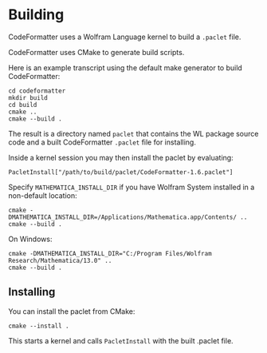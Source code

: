 # Building

CodeFormatter uses a Wolfram Language kernel to build a `.paclet` file.

CodeFormatter uses CMake to generate build scripts.

Here is an example transcript using the default make generator to build CodeFormatter:
```
cd codeformatter
mkdir build
cd build
cmake ..
cmake --build .
```

The result is a directory named `paclet` that contains the WL package source code and a built CodeFormatter `.paclet` file for installing.

Inside a kernel session you may then install the paclet by evaluating:
```
PacletInstall["/path/to/build/paclet/CodeFormatter-1.6.paclet"]
```

Specify `MATHEMATICA_INSTALL_DIR` if you have Wolfram System installed in a non-default location:
```
cmake -DMATHEMATICA_INSTALL_DIR=/Applications/Mathematica.app/Contents/ ..
cmake --build .
```

On Windows:
```
cmake -DMATHEMATICA_INSTALL_DIR="C:/Program Files/Wolfram Research/Mathematica/13.0" ..
cmake --build .
```

## Installing

You can install the paclet from CMake:
```
cmake --install .
```

This starts a kernel and calls `PacletInstall` with the built .paclet file.

